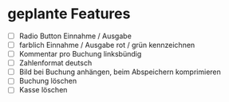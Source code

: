 # geplante Features

- [ ] Radio Button Einnahme / Ausgabe
- [ ] farblich Einnahme / Ausgabe rot / grün kennzeichnen
- [ ] Kommentar pro Buchung linksbündig
- [ ] Zahlenformat deutsch
- [ ] Bild bei Buchung anhängen, beim Abspeichern komprimieren
- [ ] Buchung löschen
- [ ] Kasse löschen
